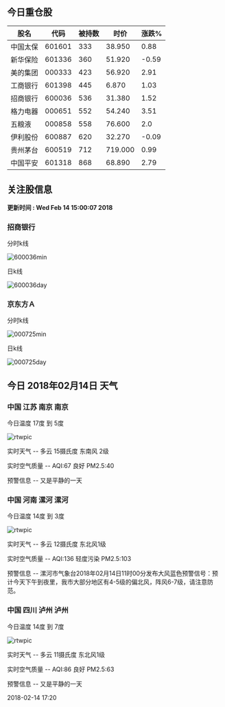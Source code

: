 
## 今日重仓股 

|股名|代码|被持数|时价|涨跌%|
|---|---|---|---|---|
|中国太保|601601|333|38.950|0.88|
|新华保险|601336|360|51.920|-0.59|
|美的集团|000333|423|56.920|2.91|
|工商银行|601398|445|6.870|1.03|
|招商银行|600036|536|31.380|1.52|
|格力电器|000651|552|54.240|3.51|
|五粮液|000858|558|76.600|2.0|
|伊利股份|600887|620|32.270|-0.09|
|贵州茅台|600519|712|719.000|0.99|
|中国平安|601318|868|68.890|2.79|

## 关注股信息
**更新时间 : Wed Feb 14 15:00:07 2018**
### 招商银行 
分时k线

![600036min](http://image.sinajs.cn/newchart/min/n/sh600036.gif)

日k线

![600036day](http://image.sinajs.cn/newchart/daily/n/sh600036.gif)

### 京东方Ａ 
分时k线

![000725min](http://image.sinajs.cn/newchart/min/n/sz000725.gif)

日k线

![000725day](http://image.sinajs.cn/newchart/daily/n/sz000725.gif)
## 今日 2018年02月14日 天气
### 中国 江苏 南京 南京

今日温度 17度 到 5度

![rtwpic](http://app1.showapi.com/weather/icon/day/01.png)

实时天气 -- 多云 15摄氏度 东南风 2级

实时空气质量 -- AQI:67 良好 PM2.5:40

预警信息 -- 又是平静的一天
    
### 中国 河南 漯河 漯河

今日温度 14度 到 3度

![rtwpic](http://app1.showapi.com/weather/icon/day/01.png)

实时天气 -- 多云 12摄氏度 东北风1级

实时空气质量 -- AQI:136 轻度污染 PM2.5:103

预警信息 -- 漯河市气象台2018年02月14日11时00分发布大风蓝色预警信号：预计今天下午到夜里，我市大部分地区有4-5级的偏北风，阵风6-7级，请注意防范。
    
### 中国 四川 泸州 泸州

今日温度 14度 到 7度

![rtwpic](http://app1.showapi.com/weather/icon/day/01.png)

实时天气 -- 多云 11摄氏度 东北风1级

实时空气质量 -- AQI:86 良好 PM2.5:63

预警信息 -- 又是平静的一天
    
2018-02-14 17:20